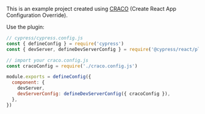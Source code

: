 This is an example project created using [CRACO](https://github.com/gsoft-inc/craco) (Create React App Configuration Override). 

Use the plugin:

```js
// cypress/cypress.config.js
const { defineConfig } = require('cypress')
const { devServer, defineDevServerConfig } = require('@cypress/react/plugins/craco')

// import your craco.config.js
const cracoConfig = require('./craco.config.js')

module.exports = defineConfig({
  component: {
    devServer,
    devServerConfig: defineDevServerConfig({ cracoConfig }),
  },
})
```
